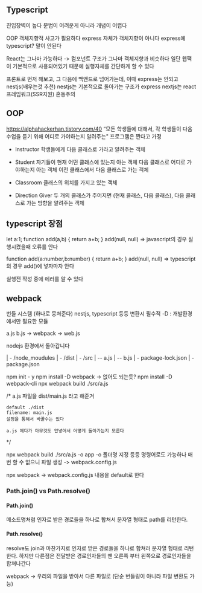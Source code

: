## Typescript 
진입장벽이 높다 
문법이 어려운게 아니라 개념이 어렵다

OOP 객체지향적 사고가 필요하다
express 자체가 객체지향이 아니다
express에 typescript? 말이 안된다

React는 그나마 가능하다 -> 컴포넌트 구조가 그나마 객체지향과 비슷하다
일단 웹팩이 기본적으로 사용되어있기 때문에 실행자체를 간단하게 할 수 있다

프론트로 먼저 해보고, 그 다음에 백앤드로 넘어가는데, 
이때 express는 안되고 nestjs(배우는것 추천) 
    nestjs는 기본적으로 돌아가는 구조가 express
    nextjs는 react 프레임워크(SSR지원) 혼동주의  

## OOP
https://alphahackerhan.tistory.com/40
“모든 학생들에 대해서, 각 학생들이 다음 수업을 듣기 위해 어디로 가야하는지 알려주는" 프로그램은 짠다고 가정

- Instructor
학생들에게 다음 클래스로 가라고 알려주는 객체

- Student
자기들이 현재 어떤 클래스에 있는지 아는 객체
다음 클래스로 어디로 가야하는지 아는 객체
이전 클래스에서 다음 클래스로 가는 객체

- Classroom
클래스의 위치를 가지고 있는 객체

- Direction Giver
두 개의 클래스가 주어지면 (현재 클래스, 다음 클래스), 다음 클래스로 가는 방향을 알려주는 객체

## typescript 장점
let a:1;
function add(a,b) {
    return a+b;
}
add(null, null)
=> javascript의 경우 실행시켰을때 오류를 안다

function add(a:number,b:number) {
    return a+b;
}
add(null, null)
=> typescript의 경우 add()에 넣자마자 안다

실행전 작성 중에 에러를 알 수 있다

## webpack
번들 시스템 (하나로 뭉쳐준다)
nestjs, typescript 등등 변환시 필수적
-D : 개발환경에서만 필요한 모듈

a.js 
b.js  -> webpack -> web.js

nodejs 환경에서 돌아갑니다

| - /node_moudules
| - /dist
| - /src
| -- a.js
| -- b.js
| - package-lock.json
| - package.json

npm init - y
npm install -D webpack -> 없어도 되는듯?
npm install -D webpack-cli
npx webpack build ./src/a.js

/*
    a.js 파일을 dist/main.js 라고 해준거

    default ./dist
    filename: main.js
    설정을 통해서 바꿀수는 있다

    a.js 에다가 아무것도 안넣어서 어떻게 돌아가는지 모른다
*/

npx webpack build ./src/a.js -o app 
-o 폴더명 지정 
등등 명령어로도 가능하나 매번 할 수 없으니 파일 생성 -> webpack.config.js

npx webpack -> webpack.config.js 내용을 default로 한다

### Path.join() vs Path.resolve()
#### Path.join()
메소드명처럼 인자로 받은 경로들을 하나로 합쳐서 문자열 형태로 path를 리턴한다.
#### Path.resolve()
resolve도 join과 마찬가지로 인자로 받은 경로들을 하나로 합쳐러 문자열 헝태로 리턴한다.
하지만 다른점은 전달받은 경로인자들의 맨 오른쪽 부터 왼쪽으로 경로인자들을 합쳐나간다

webpack -> 우리의 파일을 받아서 다른 파일로 (단순 번들링이 아니라 파일 변환도 가능)